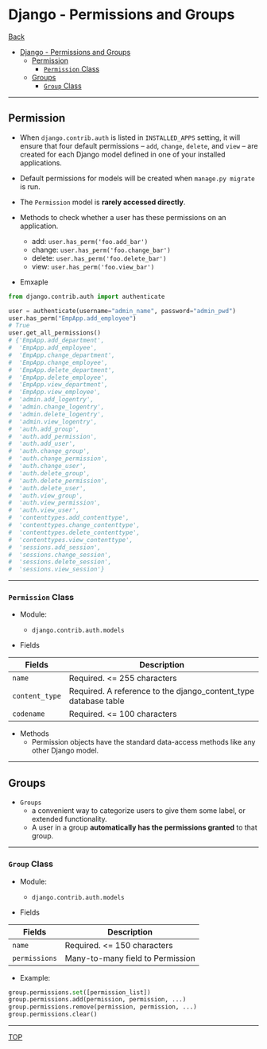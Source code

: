# Django - Permissions and Groups

[Back](../index.md)

- [Django - Permissions and Groups](#django---permissions-and-groups)
  - [Permission](#permission)
    - [`Permission` Class](#permission-class)
  - [Groups](#groups)
    - [`Group` Class](#group-class)

---

## Permission

- When `django.contrib.auth` is listed in `INSTALLED_APPS` setting, it will ensure that four default permissions – `add`, `change`, `delete`, and `view` – are created for each Django model defined in one of your installed applications.

- Default permissions for models will be created when `manage.py migrate` is run. 

- The `Permission` model is **rarely accessed directly**.

- Methods to check whether a user has these permissions on an application.
  - add: `user.has_perm('foo.add_bar')`
  - change: `user.has_perm('foo.change_bar')`
  - delete: `user.has_perm('foo.delete_bar')`
  - view: `user.has_perm('foo.view_bar')`

- Emxaple

```py
from django.contrib.auth import authenticate

user = authenticate(username="admin_name", password="admin_pwd")
user.has_perm("EmpApp.add_employee")
# True
user.get_all_permissions()
# {'EmpApp.add_department',
#  'EmpApp.add_employee',
#  'EmpApp.change_department',
#  'EmpApp.change_employee',
#  'EmpApp.delete_department',
#  'EmpApp.delete_employee',
#  'EmpApp.view_department',
#  'EmpApp.view_employee',
#  'admin.add_logentry',
#  'admin.change_logentry',
#  'admin.delete_logentry',
#  'admin.view_logentry',
#  'auth.add_group',
#  'auth.add_permission',
#  'auth.add_user',
#  'auth.change_group',
#  'auth.change_permission',
#  'auth.change_user',
#  'auth.delete_group',
#  'auth.delete_permission',
#  'auth.delete_user',
#  'auth.view_group',
#  'auth.view_permission',
#  'auth.view_user',
#  'contenttypes.add_contenttype',
#  'contenttypes.change_contenttype',
#  'contenttypes.delete_contenttype',
#  'contenttypes.view_contenttype',
#  'sessions.add_session',
#  'sessions.change_session',
#  'sessions.delete_session',
#  'sessions.view_session'}
```

---

### `Permission` Class

- Module:
  - `django.contrib.auth.models`

- Fields

| Fields         | Description                                                     |
| -------------- | --------------------------------------------------------------- |
| `name`         | Required. <= 255 characters                                     |
| `content_type` | Required. A reference to the django_content_type database table |
| `codename`     | Required. <= 100 characters                                     |

- Methods
  - Permission objects have the standard data-access methods like any other Django model.

---

## Groups

- `Groups`
  - a convenient way to categorize users to give them some label, or extended functionality.
  - A user in a group **automatically has the permissions granted** to that group.

---

### `Group` Class

- Module:
  - `django.contrib.auth.models`

- Fields

| Fields        | Description                      |
| ------------- | -------------------------------- |
| `name`        | Required. <= 150 characters      |
| `permissions` | Many-to-many field to Permission |

- Example:

```py
group.permissions.set([permission_list])
group.permissions.add(permission, permission, ...)
group.permissions.remove(permission, permission, ...)
group.permissions.clear()
```

---

[TOP](#django---permissions-and-authorization)
